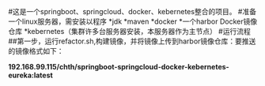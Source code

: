 #这是一个springboot、springcloud、docker、kebernetes整合的项目。
#准备一个linux服务器，需安装以程序
*jdk
*maven
*docker
*一个harbor Docker镜像仓库
*kebernetes（集群许多台服务器安装，本服务器作为主节点）
#运行流程
##第一步，运行refactor.sh,构建镜像，并将镜像上传到harbor镜像仓库：要推送的镜像格式如下：

**192.168.99.115/chth/springboot-springcloud-docker-kebernetes-eureka:latest**
